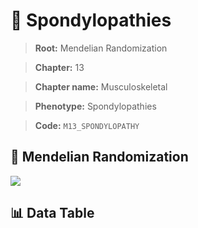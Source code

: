 # 🧪 Spondylopathies

> **Root:** Mendelian Randomization

> **Chapter:** 13  

> **Chapter name:** Musculoskeletal

> **Phenotype:** Spondylopathies  

> **Code:** `M13_SPONDYLOPATHY`

## 🧬 Mendelian Randomization  

<img src="/MR/Figures/Forward/M13_SPONDYLOPATHY.png"/>

## 📊 Data Table

<CsvTableMRF src="/MR/Data/Forward/M13_SPONDYLOPATHY.csv"/>
